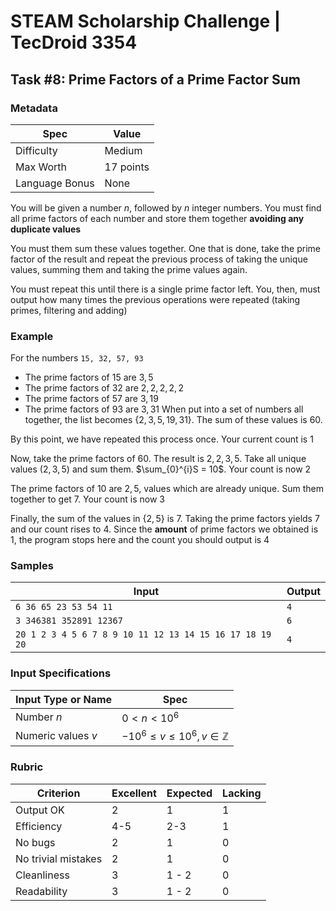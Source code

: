 # STEAM Scholarship Challenge | TecDroid 3354
## Task  #8: Prime Factors of a Prime Factor Sum
### Metadata
| Spec | Value |
| ---- | ---- |
| Difficulty | Medium |
| Max Worth | 17 points |
| Language Bonus | None |

You will be given a number $n$, followed by $n$ integer numbers. You must find all prime factors of each number and store them together **avoiding any duplicate values**

You must them sum these values together. One that is done, take the prime factor of the result and repeat the previous process of taking the unique values, summing them and taking the prime values again.

You must repeat this until there is a single prime factor left. You, then, must output how many times the previous operations were repeated (taking primes, filtering and adding)
### Example
For the numbers `15, 32, 57, 93`
- The prime factors of $15$ are $3, 5$
- The prime factors of $32$ are $2, 2, 2, 2, 2$
- The prime factors of $57$ are $3, 19$
- The prime factors of $93$ are $3, 31$
When put into a set of numbers all together, the list becomes $\{2, 3, 5, 19, 31\}$. The sum of these values is $60$.

By this point, we have repeated this process once. Your current count is $1$

Now, take the prime factors of $60$. The result is $2, 2, 3, 5$. Take all unique values ($2, 3, 5$) and sum them. $\sum_{0}^{i}S = 10$. Your count is now $2$

The prime factors of $10$ are $2, 5$, values which are already unique. Sum them together to get $7$. Your count is now $3$

Finally, the sum of the values in $\{2, 5\}$ is $7$. Taking the prime factors yields $7$ and our count rises to $4$. Since the **amount** of prime factors we obtained is $1$, the program stops here and the count you should output is $4$


### Samples
| Input | Output |
| ---- | ---- |
| `6 36 65 23 53 54 11` | `4` |
| `3 346381 352891 12367` | `6` |
| `20 1 2 3 4 5 6 7 8 9 10 11 12 13 14 15 16 17 18 19 20` | `4` |

### Input Specifications
| Input Type or Name | Spec |
| ---- | ---- |
| Number $n$ | $0 < n < 10^6$ |
| Numeric values $v$ | $-10^{6} \leq v \leq 10^{6}, v \in \mathbb{Z}$ |

### Rubric
| Criterion | Excellent | Expected | Lacking |
| ---- | ---- | ---- | ---- |
| Output OK | 2 | 1 | 1 |
| Efficiency | 4-5 | 2-3 | 1 |
| No bugs | 2 | 1 | 0 |
| No trivial mistakes | 2 | 1 | 0 |
| Cleanliness | 3 | 1 - 2 | 0 |
| Readability | 3 | 1 - 2 | 0 |
